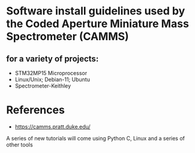 # Software install guidelines used by the Coded Aperture Miniature Mass Spectrometer (CAMMS)
## for a variety of projects:
- STM32MP15 Microprocessor
- Linux/Unix; Debian-11; Ubuntu
- Spectrometer-Keithley

# References
- https://camms.pratt.duke.edu/

A series of new tutorials will come using Python C, Linux and a series of other tools
